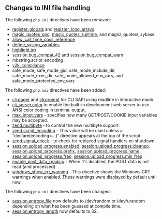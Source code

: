 Changes to INI file handling
----------------------------

The following `php.ini` directives have been removed:

-   <span class="simpara">
    <a href="/ini/core.html#ini.register-globals" class="link">register_globals</a>
    and
    <a href="/ini/core.html#ini.register-long-arrays" class="link">register_long_arrays</a>
    </span>
-   <span class="simpara">
    <a href="/info/setup.html#" class="link">magic_quotes_gpc</a>,
    <a href="/info/setup.html#" class="link">magic_quotes_runtime</a>,
    and magic\_quotes\_sybase </span>
-   <span class="simpara">
    <a href="/ini/core.html#ini.allow-call-time-pass-reference" class="link">allow_call_time_pass_reference</a>
    </span>
-   <span class="simpara">
    <a href="/network/setup.html#" class="link">define_syslog_variables</a>
    </span>
-   <span class="simpara">
    <a href="/misc/setup.html#" class="link">highlight.bg</a> </span>
-   <span class="simpara">
    <a href="/session/setup.html#" class="link">session.bug_compat_42</a>
    and
    <a href="/session/setup.html#" class="link">session.bug_compat_warn</a>
    </span>
-   <span class="simpara"> mbstring.script\_encoding </span>
-   <span class="simpara">
    <a href="/ini/core.html#ini.y2k-compliance" class="link">y2k_compliance</a>
    </span>
-   <span class="simpara"> safe\_mode, safe\_mode\_gid,
    safe\_mode\_include\_dir, safe\_mode\_exec\_dir,
    safe\_mode\_allowed\_env\_vars, and safe\_mode\_protected\_env\_vars
    </span>

The following `php.ini` directives have been added:

-   <span class="simpara">
    <a href="/readline/setup.html#" class="link">cli.pager</a> and
    <a href="/readline/setup.html#" class="link">cli.prompt</a> for CLI
    SAPI using readline in interactive mode. </span>
-   <span class="simpara">
    <a href="/features/commandline/ini.html#ini.cli-server.color" class="link">cli_server.color</a>
    to enable the built-in development web server to use ANSI color
    coding in terminal output. </span>
-   <span class="simpara">
    <a href="/info/setup.html#" class="link">max_input_vars</a> -
    specifies how many GET/POST/COOKIE input variables may be accepted.
    </span>
-   <span class="simpara">
    <a href="/ini/core.html#ini.zend.multibyte" class="link">zend.multibyte</a> -
    to control the new multibyte support. </span>
-   <span class="simpara">
    <a href="/ini/core.html#ini.zend.script-encoding" class="link">zend.script_encoding</a> -
    This value will be used unless a "declare(encoding=...)" directive
    appears at the top of the script. </span>
-   <span class="simpara">
    <a href="/ini/core.html#ini.zend.signal-check" class="link">zend.signal_check</a> -
    to check for replaced signal handlers on shutdown. </span>
-   <span class="simpara">
    <a href="/session/setup.html#" class="link">session.upload_progress.enabled</a>,
    <a href="/session/setup.html#" class="link">session.upload_progress.cleanup</a>,
    <a href="/session/setup.html#" class="link">session.upload_progress.prefix</a>,
    <a href="/session/setup.html#" class="link">session.upload_progress.name</a>,
    <a href="/session/setup.html#" class="link">session.upload_progress.freq</a>,
    <a href="/session/setup.html#" class="link">session.upload_progress.min_freq</a>
    </span>
-   <span class="simpara">
    <a href="/ini/core.html#ini.enable-post-data-reading" class="link">enable_post_data_reading</a> -
    When it's disabled, the POST data is not read (and processed)
    </span>
-   <span class="simpara">
    <a href="/ini/core.html#ini.windows-show-crt-warning" class="link">windows_show_crt_warning</a> -
    This directive shows the Windows CRT warnings when enabled. These
    warnings were displayed by default until now. </span>

The following `php.ini` directives have been changed:

-   <span class="simpara">
    <a href="/session/setup.html#" class="link">session.entropy_file</a>
    now defaults to /dev/random or /dev/urandom depending on what has
    been guessed at compile time. </span>
-   <span class="simpara">
    <a href="/session/setup.html#" class="link">session.entropy_length</a>
    now defaults to 32. </span>

